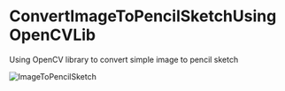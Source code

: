 # ConvertImageToPencilSketchUsingOpenCVLib
Using OpenCV library to convert simple image to pencil sketch

![ImageToPencilSketch](https://user-images.githubusercontent.com/30016067/138838918-56768c21-1044-4e2d-a2a4-34761a09e947.JPG)
